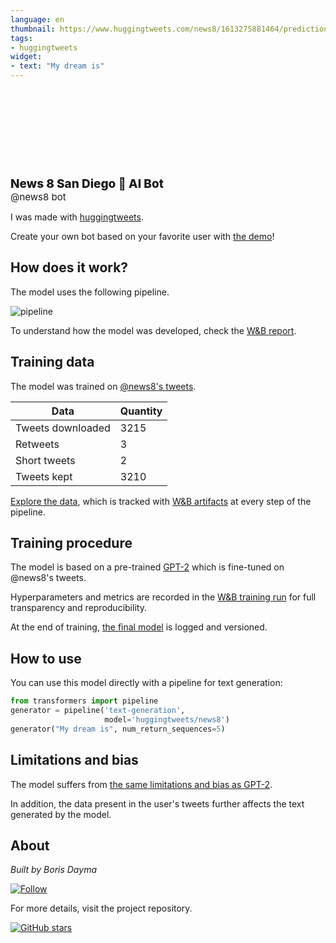 ```yaml
---
language: en
thumbnail: https://www.huggingtweets.com/news8/1613275881464/predictions.png
tags:
- huggingtweets
widget:
- text: "My dream is"
---
```


<div>
<div style="width: 132px; height:132px; border-radius: 50%; background-size: cover; background-image: url('https://pbs.twimg.com/profile_images/1052648330956664832/ayJW5Xra_400x400.jpg')">
</div>
<div style="margin-top: 8px; font-size: 19px; font-weight: 800">News 8 San Diego 🤖 AI Bot </div>
<div style="font-size: 15px">@news8 bot</div>
</div>

I was made with [huggingtweets](https://github.com/borisdayma/huggingtweets).

Create your own bot based on your favorite user with [the demo](https://colab.research.google.com/github/borisdayma/huggingtweets/blob/master/huggingtweets-demo.ipynb)!

## How does it work?

The model uses the following pipeline.

![pipeline](https://github.com/borisdayma/huggingtweets/blob/master/img/pipeline.png?raw=true)

To understand how the model was developed, check the [W&B report](https://app.wandb.ai/wandb/huggingtweets/reports/HuggingTweets-Train-a-model-to-generate-tweets--VmlldzoxMTY5MjI).

## Training data

The model was trained on [@news8's tweets](https://twitter.com/news8).

| Data | Quantity |
| --- | --- |
| Tweets downloaded | 3215 |
| Retweets | 3 |
| Short tweets | 2 |
| Tweets kept | 3210 |

[Explore the data](https://wandb.ai/wandb/huggingtweets/runs/x7zifsh0/artifacts), which is tracked with [W&B artifacts](https://docs.wandb.com/artifacts) at every step of the pipeline.

## Training procedure

The model is based on a pre-trained [GPT-2](https://huggingface.co/gpt2) which is fine-tuned on @news8's tweets.

Hyperparameters and metrics are recorded in the [W&B training run](https://wandb.ai/wandb/huggingtweets/runs/jr7qo9sl) for full transparency and reproducibility.

At the end of training, [the final model](https://wandb.ai/wandb/huggingtweets/runs/jr7qo9sl/artifacts) is logged and versioned.

## How to use

You can use this model directly with a pipeline for text generation:

```python
from transformers import pipeline
generator = pipeline('text-generation',
                     model='huggingtweets/news8')
generator("My dream is", num_return_sequences=5)
```

## Limitations and bias

The model suffers from [the same limitations and bias as GPT-2](https://huggingface.co/gpt2#limitations-and-bias).

In addition, the data present in the user's tweets further affects the text generated by the model.

## About

*Built by Boris Dayma*

[![Follow](https://img.shields.io/twitter/follow/borisdayma?style=social)](https://twitter.com/intent/follow?screen_name=borisdayma)

For more details, visit the project repository.

[![GitHub stars](https://img.shields.io/github/stars/borisdayma/huggingtweets?style=social)](https://github.com/borisdayma/huggingtweets)
